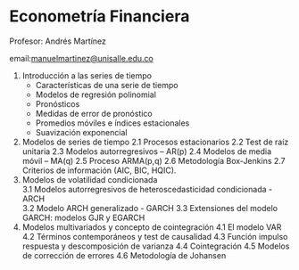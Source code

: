# Econometría Financiera

Profesor: Andrés Martínez

email:manuelmartinez@unisalle.edu.co





1. Introducción a las series de tiempo
   *	Características de una serie de tiempo
   *	Modelos de regresión polinomial
   *	Pronósticos
   *	Medidas de error de pronóstico
   *	Promedios móviles e índices estacionales
   *	Suavización exponencial
2.	Modelos de series de tiempo 
   2.1	Procesos estacionarios
   2.2	Test de raíz unitaria
   2.3	Modelos autorregresivos – AR(p)
   2.4	Modelos de media móvil – MA(q)
   2.5	Proceso ARMA(p,q)
   2.6	Metodología Box-Jenkins
   2.7	Criterios de información (AIC, BIC, HQIC).
3.	Modelos de volatilidad condicionada  
   3.1	Modelos autorregresivos de heteroscedasticidad condicionada - ARCH  
   3.2	Modelo ARCH generalizado - GARCH
   3.3	Extensiones del modelo GARCH: modelos GJR y EGARCH 
4.	Modelos multivariados y concepto de cointegración
   4.1	El modelo VAR
   4.2	Términos contemporáneos y test de causalidad
   4.3	Función impulso respuesta y descomposición de varianza
   4.4	Cointegración 
   4.5	Modelos de corrección de errores
   4.6	Metodología de Johansen
